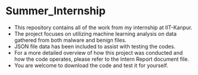 # Summer_Internship
- This repository contains all of the work from my internship at IIT-Kanpur. 
- The project focuses on utilizing machine learning analysis on data gathered from both malware and benign files. 
- JSON file data has been included to assist with testing the codes. 
- For a more detailed overview of how this project was conducted and how the code operates, please refer to the Intern Report document file. 
- You are welcome to download the code and test it for yourself.
